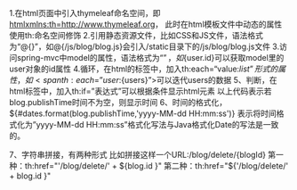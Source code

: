 1.在html页面中引入thymeleaf命名空间，即<htmlxmlns:th=http://www.thymeleaf.org></html>，
此时在html模板文件中动态的属性使用th:命名空间修饰 
2.引用静态资源文件，比如CSS和JS文件，语法格式为“@{}”，如@{/js/blog/blog.js}会引入/static目录下的/js/blog/blog.js文件 
3.访问spring-mvc中model的属性，语法格式为“${}”，如${user.id}可以获取model里的user对象的id属性 
4.循环，在html的标签中，加入th:each=“value:${list}”形式的属性，如<span th:each=”user:${users}”></span>可以迭代users的数据 
5、判断，在html标签中，加入th:if=”表达式”可以根据条件显示html元素 
<span th:if="${not #lists.isEmpty(blog.publishTime)}"> 
<span id="publishtime" th:text="${#dates.format(blog.publishTime, 'yyyy-MM-dd HH:mm:ss')}"></span> 
</span> 
以上代码表示若blog.publishTime时间不为空，则显示时间 
6、时间的格式化， 
${#dates.format(blog.publishTime,'yyyy-MM-dd HH:mm:ss')} 
表示将时间格式化为”yyyy-MM-dd HH:mm:ss”格式化写法与Java格式化Date的写法是一致的。 

7、字符串拼接，有两种形式 
比如拼接这样一个URL:/blog/delete/{blogId} 
第一种：th:href="'/blog/delete/' + ${blog.id }" 
第二种：th:href="${'/blog/delete/' + blog.id }" 